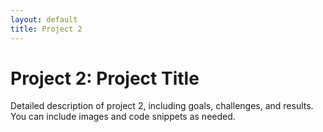 ```yaml
---
layout: default
title: Project 2
---
```


# Project 2: Project Title

Detailed description of project 2, including goals, challenges, and results. You can include images and code snippets as needed.

